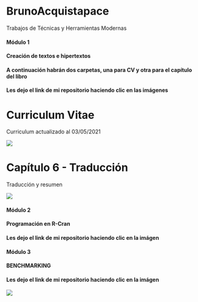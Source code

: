 # BrunoAcquistapace

Trabajos de Técnicas y Herramientas Modernas

#### Módulo 1 <br>
#### Creación de textos e hipertextos  <br>
#### A continuación habrán dos carpetas, una para CV y otra para el capítulo del libro 
#### Les dejo el link de mi repositorio haciendo clic en las imágenes

# Curriculum Vitae
<p> Curriculum actualizado al 03/05/2021 </p>
<a href="https://github.com/brunoacq1999/BrunoAcquistapace/tree/main/CV-Bruno">
<img src="https://user-images.githubusercontent.com/86500356/123496610-5424b280-d5ff-11eb-8e47-24e43b834ee5.png">  
</a> 
 
# Capítulo 6 - Traducción
<p> Traducción y resumen </p>
<a href="https://github.com/brunoacq1999/BrunoAcquistapace/tree/main/Capitulo%206-Traducci%C3%B3n">
<img src="https://user-images.githubusercontent.com/86500356/123496403-4589cb80-d5fe-11eb-96f6-4424f470e511.png">  
</a> 


#### Módulo 2 <br>
#### Programación en R-Cran  <br>
#### Les dejo el link de mi repositorio haciendo clic en la imágen

</a> 

#### Módulo 3 <br>
#### BENCHMARKING  <br>
#### Les dejo el link de mi repositorio haciendo clic en la imágen
<a href="https://github.com/brunoacq1999/BrunoAcquistapace/blob/main/BenchMarking_Bodega_Piedra_Negra_FINAL.pdf">
<img src="(https://user-images.githubusercontent.com/86500356/130135899-98a0a993-96fa-41b4-b23a-ef71405fc392.png)">
</a> 
